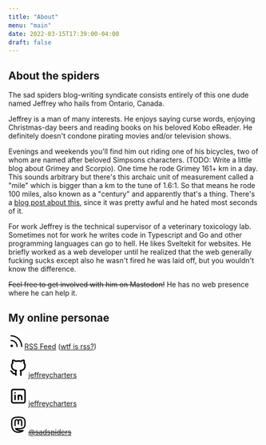 ```yaml
---
title: "About"
menu: "main"
date: 2022-03-15T17:39:00-04:00
draft: false
---
```


## About the spiders

The sad spiders blog-writing syndicate consists entirely of this one dude named Jeffrey who hails from Ontario, Canada.

Jeffrey is a man of many interests. He enjoys saying curse words, enjoying Christmas-day beers and reading books on his beloved Kobo eReader. He definitely doesn't condone pirating movies and/or television shows.

Evenings and weekends you'll find him out riding one of his bicycles, two of whom are named after beloved Simpsons characters. (TODO: Write a little blog about Grimey and Scorpio). One time he rode Grimey 161+ km in a day. This sounds arbitrary but there's this archaic unit of measurement called a "mile" which is bigger than a km to the tune of 1.6:1. So that means he rode 100 miles, also known as a "century" and apparently that's a thing. There's a [blog post about this](../my-first-century), since it was pretty awful and he hated most seconds of it.

For work Jeffrey is the technical supervisor of a veterinary toxicology lab. Sometimes not for work he writes code in Typescript and Go and other programming languages can go to hell. He likes Sveltekit for websites. He briefly worked as a web developer until he realized that the web generally fucking sucks except also he wasn't fired he was laid off, but you wouldn't know the difference.

~~Feel free to get involved with him on Mastodon!~~ He has no web presence where he can help it. 

## My online personae

[![RSS icon](./simple.svg)RSS Feed](/index.xml) ([wtf is rss?](/use-a-feed-reader-for-better-internetting))

[![Github icon](./github.svg)jeffreycharters](https://github.com/jeffreycharters)

[![LinkedIn icon](./linkedin.svg)jeffreycharters](https://linkedin.com/in/jeffreycharters)

~~[![Mastodon icon](./masto.svg)@sadspiders](https://mstdn.social/@sadspiders)~~
